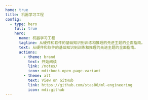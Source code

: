 ```yaml
---
home: true
title: 机器学习工程
config:
  - type: hero
    full: true
    hero:
      name: 机器学习工程
      tagline: 从硬件和软件的基础知识到训练和推理的先进主题的全面指南。
      text: 从硬件和软件的基础知识到训练和推理的先进主题的全面指南。
      actions:
        - theme: brand
          text: 开始阅读
          link: /notes/
          icon: mdi:book-open-page-variant
        - theme: alt
          text: View on GitHub
          link: https://github.com/stas00/ml-engineering
          icon: mdi:github
---
```

